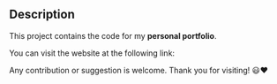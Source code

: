 ## Description
This project contains the code for my **personal portfolio**.

You can visit the website at the following link:

Any contribution or suggestion is welcome. Thank you for visiting! 😃❤